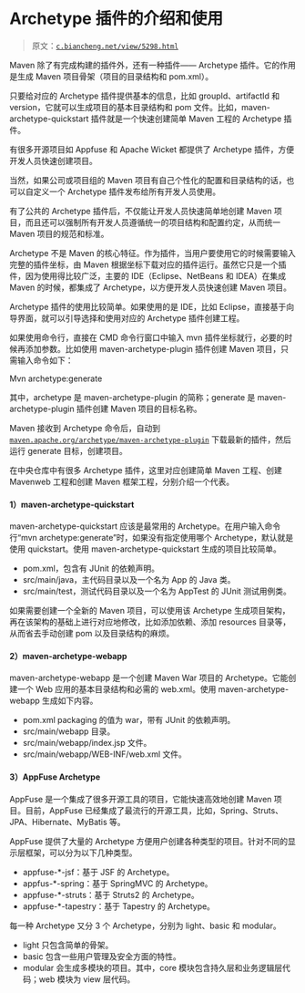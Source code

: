 # Archetype 插件的介绍和使用

> 原文：[`c.biancheng.net/view/5298.html`](http://c.biancheng.net/view/5298.html)

Maven 除了有完成构建的插件外，还有一种插件—— Archetype 插件。它的作用是生成 Maven 项目骨架（项目的目录结构和 pom.xml）。

只要给对应的 Archetype 插件提供基本的信息，比如 groupId、artifactId 和 version，它就可以生成项目的基本目录结构和 pom 文件。比如，maven-archetype-quickstart 插件就是一个快速创建简单 Maven 工程的 Archetype 插件。

有很多开源项目如 Appfuse 和 Apache Wicket 都提供了 Archetype 插件，方便开发人员快速创建项目。

当然，如果公司或项目组的 Maven 项目有自己个性化的配置和目录结构的话，也可以自定义一个 Archetype 插件发布给所有开发人员使用。

有了公共的 Archetype 插件后，不仅能让开发人员快速简单地创建 Maven 项目，而且还可以强制所有开发人员遵循统一的项目结构和配置约定，从而统一 Maven 项目的规范和标准。

Archetype 不是 Maven 的核心特征。作为插件，当用户要使用它的时候需要输入完整的插件坐标，由 Maven 根据坐标下载对应的插件运行。虽然它只是一个插件，因为使用得比较广泛，主要的 IDE（Eclipse、NetBeans 和 IDEA）在集成 Maven 的时候，都集成了 Archetype，以方便开发人员快速创建 Maven 项目。

Archetype 插件的使用比较简单。如果使用的是 IDE，比如 Eclipse，直接基于向导界面，就可以引导选择和使用对应的 Archetype 插件创建工程。

如果使用命令行，直接在 CMD 命令行窗口中输入 mvn 插件坐标就行，必要的时候再添加参数。比如使用 maven-archetype-plugin 插件创建 Maven 项目，只需输入命令如下：

Mvn archetype:generate

其中，archetype 是 maven-archetype-plugin 的简称；generate 是 maven-archetype-plugin 插件创建 Maven 项目的目标名称。

Maven 接收到 Archetype 命令后，自动到 [`maven.apache.org/archetype/maven-archetype-plugin`](http://maven.apache.org/archetype/maven-archetype-plugin) 下载最新的插件，然后运行 generate 目标，创建项目。

在中央仓库中有很多 Archetype 插件，这里对应创建简单 Maven 工程、创建 Mavenweb 工程和创建 Maven 框架工程，分别介绍一个代表。

#### 1）maven-archetype-quickstart

maven-archetype-quickstart 应该是最常用的 Archetype。在用户输入命令行“mvn archetype:generate”时，如果没有指定使用哪个 Archetype，默认就是使用 quickstart。使用 maven-archetype-quickstart 生成的项目比较简单。

*   pom.xml，包含有 JUnit 的依赖声明。
*   src/main/java，主代码目录以及一个名为 App 的 Java 类。
*   src/main/test，测试代码目录以及一个名为 AppTest 的 JUnit 测试用例类。

如果需要创建一个全新的 Maven 项目，可以使用该 Archetype 生成项目架构，再在该架构的基础上进行对应地修改，比如添加依赖、添加 resources 目录等，从而省去手动创建 pom 以及目录结构的麻烦。

#### 2）maven-archetype-webapp

maven-archetype-webapp 是一个创建 Maven War 项目的 Archetype。它能创建一个 Web 应用的基本目录结构和必需的 web.xml。使用 maven-archetype-webapp 生成如下内容。

*   pom.xml packaging 的值为 war，带有 JUnit 的依赖声明。
*   src/main/webapp 目录。
*   src/main/webapp/index.jsp 文件。
*   src/main/webapp/WEB-INF/web.xml 文件。

#### 3）AppFuse Archetype

AppFuse 是一个集成了很多开源工具的项目，它能快速高效地创建 Maven 项目。目前，AppFuse 已经集成了最流行的开源工具，比如，Spring、Struts、JPA、Hibernate、MyBatis 等。

AppFuse 提供了大量的 Archetype 方便用户创建各种类型的项目。针对不同的显示层框架，可以分为以下几种类型。

*   appfuse-*-jsf：基于 JSF 的 Archetype。
*   appfus-*-spring：基于 SpringMVC 的 Archetype。
*   appfuse-*-struts：基于 Struts2 的 Archetype。
*   appfuse-*-tapestry：基于 Tapestry 的 Archetype。

每一种 Archetype 又分 3 个 Archetype，分别为 light、basic 和 modular。

*   light 只包含简单的骨架。
*   basic 包含一些用户管理及安全方面的特性。
*   modular 会生成多模块的项目。其中，core 模块包含持久层和业务逻辑层代码；web 模块为 view 层代码。
